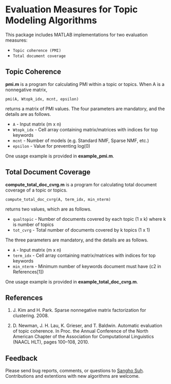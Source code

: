 # Evaluation Measures for Topic Modeling Algorithms

This package includes MATLAB implementations for two evaluation measures:

* `Topic coherence (PMI)`
* `Total document coverage`

Topic Coherence
----------------
**pmi.m** is a program for calculating PMI within a topic or topics. When A is a nonnegative matrix,

    pmi(A, Wtopk_idx, mcnt, epsilon)

returns a matrix of PMI values.
The four parameters are mandatory, and the details are as follows.

* `A`      -  Input matrix (m x n)
* `Wtopk_idx` -  Cell array containing matrix/matrices with indices for top keywords 
* `mcnt`  -  Number of models (e.g. Standard NMF, Sparse NMF, etc.)
* `epsilon`           -  Value for preventing log(0)

One usage example is provided in **example_pmi.m**.


Total Document Coverage
----------------
**compute_total_doc_cvrg.m** is a program for calculating total document coverage of a topic or topics.

    compute_total_doc_cvrg(A, term_idx, min_nterm)

returns two values, which are as follows.

* `qualtopic` - Number of documents covered by each topic (1 x k) where k is number of topics
* `tot_cvrg` - Total number of documents covered by k topics (1 x 1)

The three parameters are mandatory, and the details are as follows.

* `A`      -  Input matrix (m x n)
* `term_idx` -  Cell array containing matrix/matrices with indices for top keywords 
* `min_nterm`  -  Minimum number of keywords document must have (c2 in References[1])

One usage example is provided in **example_total_doc_cvrg.m**.


References
----------
1. J. Kim and H. Park. Sparse nonnegative matrix factorization for
   clustering. 2008.

2. D. Newman, J. H. Lau, K. Grieser, and T. Baldwin. Automatic evaluation
   of topic coherence. In Proc. the Annual Conference of the North
   American Chapter of the Association for Computational Linguistics
   (NAACL HLT), pages 100–108, 2010.


Feedback
--------
Please send bug reports, comments, or questions to [Sangho Suh](mailto:sh31659@gmail.com).
Contributions and extentions with new algorithms are welcome.
